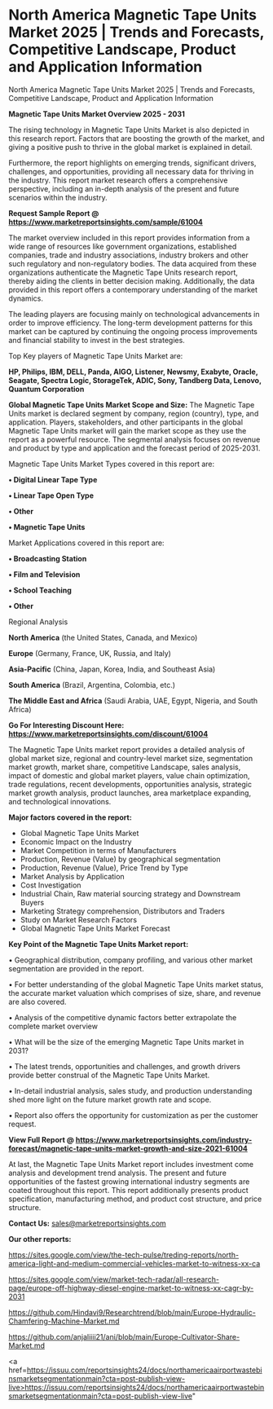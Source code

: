 # North America Magnetic Tape Units Market 2025 | Trends and Forecasts, Competitive Landscape, Product and Application Information
North America Magnetic Tape Units Market 2025 | Trends and Forecasts, Competitive Landscape, Product and Application Information

<Strong> Magnetic Tape Units Market Overview 2025 - 2031</strong>

The rising technology in Magnetic Tape Units Market is also depicted in this research report. Factors that are boosting the growth of the market, and giving a positive push to thrive in the global market is explained in detail.

Furthermore, the report highlights on emerging trends, significant drivers, challenges, and opportunities, providing all necessary data for thriving in the industry. This report market research offers a comprehensive perspective, including an in-depth analysis of the present and future scenarios within the industry.

<strong>Request Sample Report @ <a href=https://www.marketreportsinsights.com/sample/61004>https://www.marketreportsinsights.com/sample/61004</a></strong>

The market overview included in this report provides information from a wide range of resources like government organizations, established companies, trade and industry associations, industry brokers and other such regulatory and non-regulatory bodies. The data acquired from these organizations authenticate the Magnetic Tape Units research report, thereby aiding the clients in better decision making. Additionally, the data provided in this report offers a contemporary understanding of the market dynamics.

The leading players are focusing mainly on technological advancements in order to improve efficiency. The long-term development patterns for this market can be captured by continuing the ongoing process improvements and financial stability to invest in the best strategies.

Top Key players of Magnetic Tape Units Market are:

<strong>HP, Philips, IBM, DELL, Panda, AIGO, Listener, Newsmy, Exabyte, Oracle, Seagate, Spectra Logic, StorageTek, ADIC, Sony, Tandberg Data, Lenovo, Quantum Corporation</strong>

<strong><b>Global Magnetic Tape Units Market Scope and Size:</b></strong>
The Magnetic Tape Units market is declared segment by company, region (country), type, and application. Players, stakeholders, and other participants in the global Magnetic Tape Units market will gain the market scope as they use the report as a powerful resource. The segmental analysis focuses on revenue and product by type and application and the forecast period of 2025-2031.

Magnetic Tape Units Market Types covered in this report are:

<strong>• Digital Linear Tape Type

• Linear Tape Open Type

• Other

• Magnetic Tape Units</strong>

Market Applications covered in this report are:

<strong>• Broadcasting Station

• Film and Television

• School Teaching

• Other</strong> 

Regional Analysis

<strong>North America</strong> (the United States, Canada, and Mexico)

<strong>Europe</strong> (Germany, France, UK, Russia, and Italy)

<strong>Asia-Pacific</strong> (China, Japan, Korea, India, and Southeast Asia)

<strong>South America</strong> (Brazil, Argentina, Colombia, etc.)

<strong>The Middle East and Africa</strong> (Saudi Arabia, UAE, Egypt, Nigeria, and South Africa)

<strong>Go For Interesting Discount Here: <a href=https://www.marketreportsinsights.com/discount/61004>https://www.marketreportsinsights.com/discount/61004</a></strong>

The Magnetic Tape Units market report provides a detailed analysis of global market size, regional and country-level market size, segmentation market growth, market share, competitive Landscape, sales analysis, impact of domestic and global market players, value chain optimization, trade regulations, recent developments, opportunities analysis, strategic market growth analysis, product launches, area marketplace expanding, and technological innovations.

<strong><b>Major factors covered in the report:</b></strong>
<ul>
  <li>Global Magnetic Tape Units Market </li>
  <li>Economic Impact on the Industry</li>
  <li>Market Competition in terms of Manufacturers</li>
  <li>Production, Revenue (Value) by geographical segmentation</li>
  <li>Production, Revenue (Value), Price Trend by Type</li>
  <li>Market Analysis by Application</li>
  <li>Cost Investigation</li>
  <li>Industrial Chain, Raw material sourcing strategy and Downstream Buyers</li>
  <li>Marketing Strategy comprehension, Distributors and Traders</li>
  <li>Study on Market Research Factors</li>
  <li>Global Magnetic Tape Units Market Forecast</li>
</ul>

<strong><b>Key Point of the Magnetic Tape Units Market report:</b></strong>

• Geographical distribution, company profiling, and various other market segmentation are provided in the report.

• For better understanding of the global Magnetic Tape Units market status, the accurate market valuation which comprises of size, share, and revenue are also covered.

• Analysis of the competitive dynamic factors better extrapolate the complete market overview

• What will be the size of the emerging Magnetic Tape Units market in 2031?

• The latest trends, opportunities and challenges, and growth drivers provide better construal of the Magnetic Tape Units Market.

• In-detail industrial analysis, sales study, and production understanding shed more light on the future market growth rate and scope.

• Report also offers the opportunity for customization as per the customer request.

<strong><b>View Full Report @ <a href=https://www.marketreportsinsights.com/industry-forecast/magnetic-tape-units-market-growth-and-size-2021-61004>https://www.marketreportsinsights.com/industry-forecast/magnetic-tape-units-market-growth-and-size-2021-61004</a></b></strong>


At last, the Magnetic Tape Units Market report includes investment come analysis and development trend analysis. The present and future opportunities of the fastest growing international industry segments are coated throughout this report. This report additionally presents product specification, manufacturing method, and product cost structure, and price structure.

<strong>Contact Us:</strong>
sales@marketreportsinsights.com

<strong>Our other reports:</strong>

<a href=https://sites.google.com/view/the-tech-pulse/treding-reports/north-america-light-and-medium-commercial-vehicles-market-to-witness-xx-ca>https://sites.google.com/view/the-tech-pulse/treding-reports/north-america-light-and-medium-commercial-vehicles-market-to-witness-xx-ca</a>

<a href=https://sites.google.com/view/market-tech-radar/all-research-page/europe-off-highway-diesel-engine-market-to-witness-xx-cagr-by-2031>https://sites.google.com/view/market-tech-radar/all-research-page/europe-off-highway-diesel-engine-market-to-witness-xx-cagr-by-2031</a>

<a href=https://github.com/Hindavi9/Researchtrend/blob/main/Europe-Hydraulic-Chamfering-Machine-Market.md>https://github.com/Hindavi9/Researchtrend/blob/main/Europe-Hydraulic-Chamfering-Machine-Market.md</a>

<a href=https://github.com/anjaliiii21/ani/blob/main/Europe-Cultivator-Share-Market.md>https://github.com/anjaliiii21/ani/blob/main/Europe-Cultivator-Share-Market.md</a>

<a href=https://issuu.com/reportsinsights24/docs/northamericaairportwastebinsmarketsegmentationmain?cta=post-publish-view-live>https://issuu.com/reportsinsights24/docs/northamericaairportwastebinsmarketsegmentationmain?cta=post-publish-view-live</a>"
